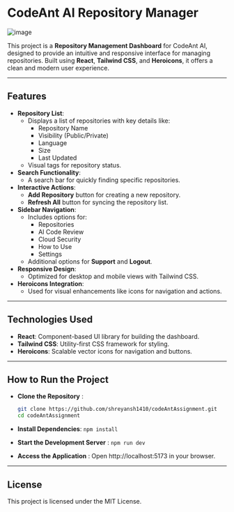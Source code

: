 # CodeAnt AI Repository Manager

![image](https://github.com/user-attachments/assets/7a0df882-26a9-42ce-9fd3-723007ed617c)


This project is a **Repository Management Dashboard** for CodeAnt AI, designed to provide an intuitive and responsive interface for managing repositories. Built using **React**, **Tailwind CSS**, and **Heroicons**, it offers a clean and modern user experience.

---

## Features

- **Repository List**:
  - Displays a list of repositories with key details like:
    - Repository Name
    - Visibility (Public/Private)
    - Language
    - Size
    - Last Updated
  - Visual tags for repository status.
- **Search Functionality**:
  - A search bar for quickly finding specific repositories.
- **Interactive Actions**:
  - **Add Repository** button for creating a new repository.
  - **Refresh All** button for syncing the repository list.
- **Sidebar Navigation**:
  - Includes options for:
    - Repositories
    - AI Code Review
    - Cloud Security
    - How to Use
    - Settings
  - Additional options for **Support** and **Logout**.
- **Responsive Design**:
  - Optimized for desktop and mobile views with Tailwind CSS.
- **Heroicons Integration**:
  - Used for visual enhancements like icons for navigation and actions.

---

## Technologies Used

- **React**: Component-based UI library for building the dashboard.
- **Tailwind CSS**: Utility-first CSS framework for styling.
- **Heroicons**: Scalable vector icons for navigation and buttons.

---

## How to Run the Project

- **Clone the Repository** :

  ```bash
  git clone https://github.com/shreyansh1410/codeAntAssignment.git
  cd codeAntAssignment

  ```

- **Install Dependencies**: `npm install`

- **Start the Development Server** : `npm run dev`
- **Access the Application** : Open http://localhost:5173 in your browser.

---

## License

This project is licensed under the MIT License.
